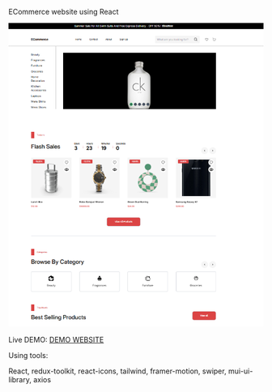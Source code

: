 ECommerce website using React

![Website](https://github.com/bedena2000/ECommerce_React/blob/master/public/website_screenshot.png)

Live DEMO:
[DEMO WEBSITE](https://eccomercetestreact.netlify.app/)



Using tools:

React, redux-toolkit, react-icons, tailwind, framer-motion, swiper, mui-ui-library, axios